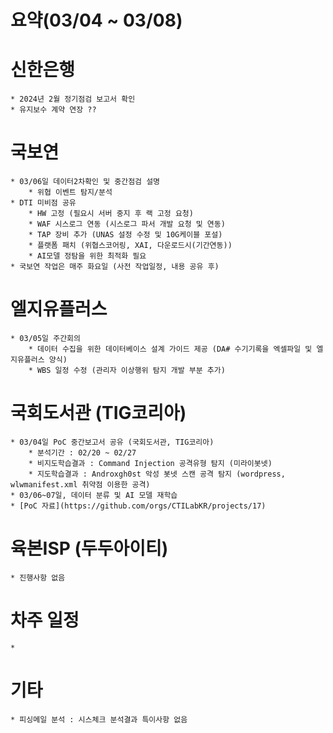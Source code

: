 # 요약(03/04 ~ 03/08)

# 신한은행
    * 2024년 2월 정기점검 보고서 확인
    * 유지보수 계약 연장 ??

# 국보연 
    * 03/06일 데이터2차확인 및 중간점검 설명
        * 위협 이벤트 탐지/분석
    * DTI 미비점 공유
        * HW 고정 (필요시 서버 중지 후 랙 고정 요청)
        * WAF 시스로그 연동 (시스로그 파서 개발 요청 및 연동)
        * TAP 장비 추가 (UNAS 설정 수정 및 10G케이블 포설)
        * 플랫폼 패치 (위협스코어링, XAI, 다운로드시(기간연동))
        * AI모델 정탐을 위한 최적화 필요
    * 국보연 작업은 매주 화요일 (사전 작업일정, 내용 공유 후)

# 엘지유플러스
    * 03/05일 주간회의
        * 데이터 수집을 위한 데이터베이스 설계 가이드 제공 (DA# 수기기록을 엑셀파일 및 엘지유플러스 양식)
        * WBS 일정 수정 (관리자 이상행위 탐지 개발 부분 추가)

# 국회도서관 (TIG코리아)
    * 03/04일 PoC 중간보고서 공유 (국회도서관, TIG코리아)
        * 분석기간 : 02/20 ~ 02/27  
        * 비지도학습결과 : Command Injection 공격유형 탐지 (미라이봇넷)
        * 지도학습결과 : Androxgh0st 악성 봇넷 스캔 공격 탐지 (wordpress, wlwmanifest.xml 취약점 이용한 공격)
    * 03/06~07일, 데이터 분류 및 AI 모델 재학습 
    * [PoC 자료](https://github.com/orgs/CTILabKR/projects/17)

# 육본ISP (두두아이티)
    * 진행사항 없음

# 차주 일정
    * 


# 기타
    * 피싱메일 분석 : 시스체크 분석결과 특이사항 없음
